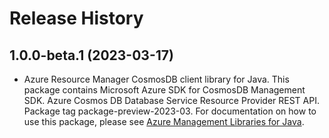 # Release History

## 1.0.0-beta.1 (2023-03-17)

- Azure Resource Manager CosmosDB client library for Java. This package contains Microsoft Azure SDK for CosmosDB Management SDK. Azure Cosmos DB Database Service Resource Provider REST API. Package tag package-preview-2023-03. For documentation on how to use this package, please see [Azure Management Libraries for Java](https://aka.ms/azsdk/java/mgmt).
